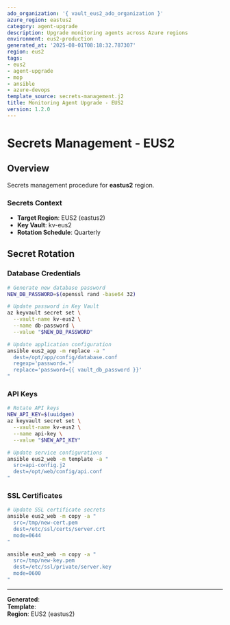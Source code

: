 ```yaml
---
ado_organization: '{ vault_eus2_ado_organization }'
azure_region: eastus2
category: agent-upgrade
description: Upgrade monitoring agents across Azure regions
environment: eus2-production
generated_at: '2025-08-01T08:18:32.787307'
region: eus2
tags:
- eus2
- agent-upgrade
- mop
- ansible
- azure-devops
template_source: secrets-management.j2
title: Monitoring Agent Upgrade - EUS2
version: 1.2.0
---
```



# Secrets Management - EUS2

## Overview

Secrets management procedure for **eastus2** region.

### Secrets Context

- **Target Region**: EUS2 (eastus2)
- **Key Vault**: kv-eus2
- **Rotation Schedule**: Quarterly

## Secret Rotation

### Database Credentials
```bash
# Generate new database password
NEW_DB_PASSWORD=$(openssl rand -base64 32)

# Update password in Key Vault
az keyvault secret set \
  --vault-name kv-eus2 \
  --name db-password \
  --value "$NEW_DB_PASSWORD"

# Update application configuration
ansible eus2_app -m replace -a "
  dest=/opt/app/config/database.conf
  regexp='password=.*'
  replace='password={{ vault_db_password }}'
"
```

### API Keys
```bash
# Rotate API keys
NEW_API_KEY=$(uuidgen)
az keyvault secret set \
  --vault-name kv-eus2 \
  --name api-key \
  --value "$NEW_API_KEY"

# Update service configurations
ansible eus2_web -m template -a "
  src=api-config.j2
  dest=/opt/web/config/api.conf
"
```

### SSL Certificates
```bash
# Update SSL certificate secrets
ansible eus2_web -m copy -a "
  src=/tmp/new-cert.pem
  dest=/etc/ssl/certs/server.crt
  mode=0644
"

ansible eus2_web -m copy -a "
  src=/tmp/new-key.pem
  dest=/etc/ssl/private/server.key
  mode=0600
"
```

---

**Generated**:   
**Template**:   
**Region**: EUS2 (eastus2)